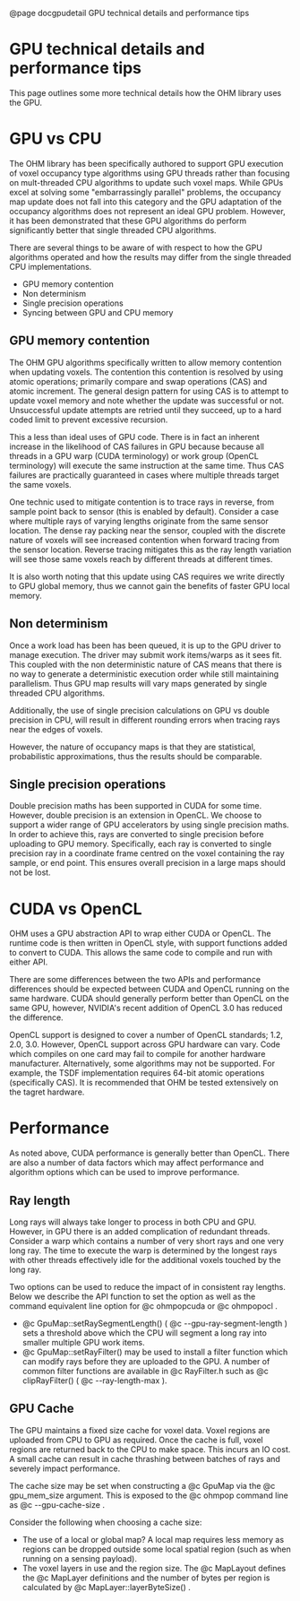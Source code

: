 <!--
Copyright (c) 2022
Commonwealth Scientific and Industrial Research Organisation (CSIRO)
ABN 41 687 119 230

Author: Kazys Stepanas
-->

@page docgpudetail GPU technical details and performance tips

# GPU technical details and performance tips

This page outlines some more technical details how the OHM library uses the GPU.

# GPU vs CPU

The OHM library has been specifically authored to support GPU execution of voxel occupancy type algorithms using GPU
threads rather than focusing on mult-threaded CPU algorithms to update such voxel maps. While GPUs excel at solving some
"embarrassingly parallel" problems, the occupancy map update does not fall into this category and the GPU adaptation of
the occupancy algorithms does not represent an ideal GPU problem. However, it has been demonstrated that these GPU
algorithms do perform significantly better that single threaded CPU algorithms.

There are several things to be aware of with respect to how the GPU algorithms operated and how the results may differ
from the single threaded CPU implementations.

- GPU memory contention
- Non determinism
- Single precision operations
- Syncing between GPU and CPU memory


## GPU memory contention

The OHM GPU algorithms specifically written to allow memory contention when updating voxels. The contention this
contention is resolved by using atomic operations; primarily compare and swap operations (CAS) and atomic increment. The
general design pattern for using CAS is to attempt to update voxel memory and note whether the update was successful or
not. Unsuccessful update attempts are retried until they succeed, up to a hard coded limit to prevent excessive
recursion.

This a less than ideal uses of GPU code. There is in fact an inherent increase in the likelihood of CAS failures in GPU
because because all threads in a GPU warp (CUDA terminology) or work group (OpenCL terminology) will execute the same
instruction at the same time. Thus CAS failures are practically guaranteed in cases where multiple threads target the
same voxels.

One technic used to mitigate contention is to trace rays in reverse, from sample point back to sensor (this is enabled
by default). Consider a case where multiple rays of varying lengths originate from the same sensor location. The dense
ray packing near the sensor, coupled with the discrete nature of voxels will see increased contention when forward
tracing from the sensor location. Reverse tracing mitigates this as the ray length variation will see those same voxels
reach by different threads at different times.

It is also worth noting that this update using CAS requires we write directly to GPU global memory, thus we cannot gain
the benefits of faster GPU local memory.

## Non determinism

Once a work load has been has been queued, it is up to the GPU driver to manage execution. The driver may submit work
items/warps as it sees fit. This coupled with the non deterministic nature of CAS means that there is no way to generate
a deterministic execution order while still maintaining parallelism. Thus GPU map results will vary maps generated by
single threaded CPU algorithms.

Additionally, the use of single precision calculations on GPU vs double precision in CPU, will result in different
rounding errors when tracing rays near the edges of voxels.

However, the nature of occupancy maps is that they are statistical, probabilistic approximations, thus the results
should be comparable.

## Single precision operations

Double precision maths has been supported in CUDA for some time. However, double precision is an extension in OpenCL. We
choose to support a wider range of GPU accelerators by using single precision maths. In order to achieve this, rays are
converted to single precision before uploading to GPU memory. Specifically, each ray is converted to single precision
ray in a coordinate frame centred on the voxel containing the ray sample, or end point. This ensures overall precision
in a large maps should not be lost.

# CUDA vs OpenCL

OHM uses a GPU abstraction API to wrap either CUDA or OpenCL. The runtime code is then written in OpenCL style, with
support functions added to convert to CUDA. This allows the same code to compile and run with either API.

There are some differences between the two APIs and performance differences should be expected between CUDA and OpenCL
running on the same hardware. CUDA should generally perform better than OpenCL on the same GPU, however, NVIDIA's recent
addition of OpenCL 3.0 has reduced the difference.

OpenCL support is designed to cover a number of OpenCL standards; 1.2, 2.0, 3.0. However, OpenCL support across GPU
hardware can vary. Code which compiles on one card may fail to compile for another hardware manufacturer. Alternatively,
some algorithms may not be supported. For example, the TSDF implementation requires 64-bit atomic operations
(specifically CAS). It is recommended that OHM be tested extensively on the tagret hardware.

# Performance

As noted above, CUDA performance is generally better than OpenCL. There are also a number of data factors which may
affect performance and algorithm options which can be used to improve performance.

## Ray length

Long rays will always take longer to process in both CPU and GPU. However, in GPU there is an added complication of
redundant threads. Consider a warp which contains a number of very short rays and one very long ray. The time to execute
the warp is determined by the longest rays with other threads effectively idle for the additional voxels touched by the
long ray.

Two options can be used to reduce the impact of in consistent ray lengths. Below we describe the API function to set the
option as well as the command equivalent line option for @c ohmpopcuda or @c ohmpopocl .

- @c GpuMap::setRaySegmentLength() ( @c --gpu-ray-segment-length ) sets a threshold above which the CPU will segment a
  long ray into smaller multiple GPU work items.
- @c GpuMap::setRayFilter() may be used to install a filter function which can modify rays before they are uploaded to
  the GPU. A number of common filter functions are available in @c RayFilter.h such as @c clipRayFilter()
  ( @c --ray-length-max ).

## GPU Cache

The GPU maintains a fixed size cache for voxel data. Voxel regions are uploaded from CPU to GPU as required. Once the
cache is full, voxel regions are returned back to the CPU to make space. This incurs an IO cost. A small cache can
result in cache thrashing between batches of rays and severely impact performance.

The cache size may be set when constructing a @c GpuMap via the @c gpu_mem_size argument. This is exposed to the @c
ohmpop command line as @c --gpu-cache-size .

Consider the following when choosing a cache size:

- The use of a local or global map? A local map requires less memory as regions can be dropped outside some local
  spatial region (such as when running on a sensing payload).
- The voxel layers in use and the region size. The @c MapLayout defines the @c MapLayer definitions and the number of
  bytes per region is calculated by @c MapLayer::layerByteSize() .
